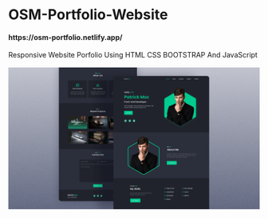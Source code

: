 # OSM-Portfolio-Website
<h4>https://osm-portfolio.netlify.app/</h4>
Responsive Website Porfolio Using HTML CSS BOOTSTRAP And JavaScript
</br>
</br>
<img src="preview.png">